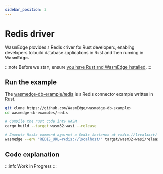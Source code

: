 ```yaml
---
sidebar_position: 3
---
```


# Redis driver

WasmEdge provides a Redis driver for Rust developers, enabling developers to build database applications in Rust and then running in WasmEdge.

<!-- prettier-ignore -->
:::note
Before we start, ensure [you have Rust and WasmEdge installed](../setup.md).
:::

## Run the example

The [wasmedge-db-example/redis](https://github.com/WasmEdge/wasmedge-db-examples/tree/main/redis) is a Redis connector example written in Rust.

```bash
git clone https://github.com/WasmEdge/wasmedge-db-examples
cd wasmedge-db-examples/redis

# Compile the rust code into WASM
cargo build --target wasm32-wasi --release

# Execute Redis command against a Redis instance at redis://localhost/
wasmedge --env "REDIS_URL=redis://localhost/" target/wasm32-wasi/release/wasmedge-redis-client-examples.wasm
```

## Code explanation

<!-- prettier-ignore -->
:::info
Work in Progress
:::

